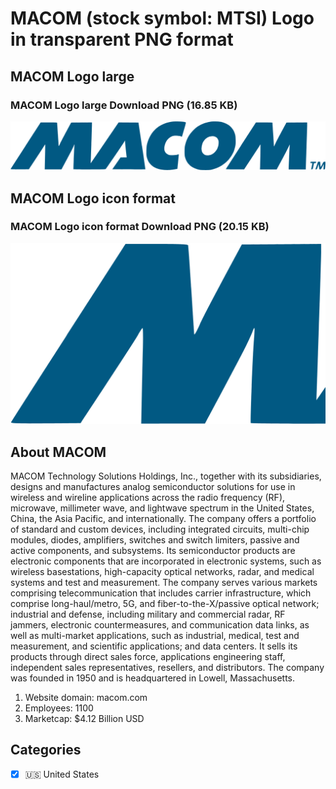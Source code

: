# MACOM (stock symbol: MTSI) Logo in transparent PNG format

## MACOM Logo large

### MACOM Logo large Download PNG (16.85 KB)

![MACOM Logo large Download PNG (16.85 KB)](/img/orig/MTSI_BIG-6ba28756.png)

## MACOM Logo icon format

### MACOM Logo icon format Download PNG (20.15 KB)

![MACOM Logo icon format Download PNG (20.15 KB)](/img/orig/MTSI-6275a1db.png)

## About MACOM

MACOM Technology Solutions Holdings, Inc., together with its subsidiaries, designs and manufactures analog semiconductor solutions for use in wireless and wireline applications across the radio frequency (RF), microwave, millimeter wave, and lightwave spectrum in the United States, China, the Asia Pacific, and internationally. The company offers a portfolio of standard and custom devices, including integrated circuits, multi-chip modules, diodes, amplifiers, switches and switch limiters, passive and active components, and subsystems. Its semiconductor products are electronic components that are incorporated in electronic systems, such as wireless basestations, high-capacity optical networks, radar, and medical systems and test and measurement. The company serves various markets comprising telecommunication that includes carrier infrastructure, which comprise long-haul/metro, 5G, and fiber-to-the-X/passive optical network; industrial and defense, including military and commercial radar, RF jammers, electronic countermeasures, and communication data links, as well as multi-market applications, such as industrial, medical, test and measurement, and scientific applications; and data centers. It sells its products through direct sales force, applications engineering staff, independent sales representatives, resellers, and distributors. The company was founded in 1950 and is headquartered in Lowell, Massachusetts.

1. Website domain: macom.com
2. Employees: 1100
3. Marketcap: $4.12 Billion USD


## Categories
- [x] 🇺🇸 United States
